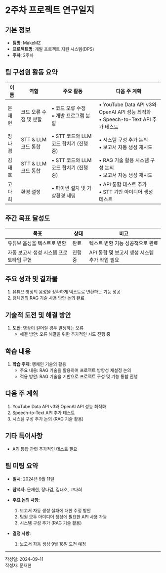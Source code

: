 # 2주차 프로젝트 연구일지

## 기본 정보

- **팀명**: MakeMZ
- **프로젝트명**: 개발 프로젝트 지원 시스템(DPS)
- **주차**: 2주차

## 팀 구성원 활동 요약

| 이름    | 역할                | 주요 활동                                             | 다음 주 계획                                         |
| ------- | ------------------- | ---------------------------------------------------- | --------------------------------------------------- |
| 문재현  | 코드 오류 수정 및 분할 | • 코드 오류 수정 <br> • 개발 프로그램 분할 | • YouTube Data API v3와 OpenAI API 성능 최적화 <br> • Speech-to-Text API 추가 테스트 |
| 장나겸  | STT & LLM 코드 통합  | • STT 코드와 LLM 코드 합치기 (진행 중)               | • 시스템 구성 추가 논의 <br> • 보고서 자동 생성 재시도 |
| 김태호  | STT & LLM 코드 통합  | • STT 코드와 LLM 코드 합치기 (진행 중)               | • RAG 기술 활용 시스템 구성 논의 <br> • 보고서 자동 생성 재시도 |
| 고다희  | 환경 설정            | • 파이썬 설치 및 가상환경 세팅                       | • API 통합 테스트 추가 <br> • STT 기반 아이디어 생성 테스트 |

## 주간 목표 달성도

| 목표                          | 상태               | 비고                                            |
| ----------------------------- | ------------------ | ----------------------------------------------- |
| 유튜브 음성을 텍스트로 변환    | 완료               | 텍스트 변환 기능 성공적으로 완료                |
| 자동 보고서 생성 시스템 프로토타입 구현 | 진행 중           | API 통합 및 보고서 생성 시스템 추가 작업 필요   |

## 주요 성과 및 결과물

1. 유튜브 영상의 음성을 정확하게 텍스트로 변환하는 기능 성공
2. 랭체인의 RAG 기술 사용 방안 논의 완료

## 기술적 도전 및 해결 방안

1. **도전**: 영상이 길어질 경우 발생하는 오류  
   - 해결 방안: 오류 해결을 위한 추가적인 시도 진행 중

## 학습 내용

1. **학습 주제**: 랭체인 기술의 활용  
   - 주요 내용: RAG 기술을 활용하여 프로젝트 방향성 재설정 논의  
   - 적용 방안: RAG 기술을 기반으로 프로젝트 구성 및 기능 통합 진행

## 다음 주 계획

1. YouTube Data API v3와 OpenAI API 성능 최적화
2. Speech-to-Text API 추가 테스트
3. 시스템 구성 추가 논의 (RAG 기술 활용)

## 기타 특이사항

- API 통합 관련 추가적인 테스트 필요

## 팀 미팅 요약

- **일시**: 2024년 9월 11일  
- **참석자**: 문재현, 장나겸, 김태호, 고다희
- **주요 논의 사항**:
  1. 보고서 자동 생성 실패에 대한 수정 방안
  2. 팀원 모두 아이디어 생성에 필요한 API 사용 가능
  3. 시스템 구성 추가 (RAG 기술 활용)

- **결정 사항**:
  1. 보고서 자동 생성 9월 18일 도전 예정
---

작성일: 2024-09-11  
작성자: 문재현
